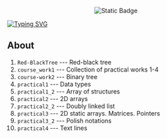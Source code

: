 <p align = "center">
  <img alt="Static Badge" src="https://img.shields.io/badge/CLion-2023.2.1-green?style=plastic&logo=clion&logoColor=green&labelColor=black&color=grey">
</p>

<a href="https://git.io/typing-svg">
  <img src="https://readme-typing-svg.demolab.com?font=Fira+Code&weight=600&size=30&duration=6000&pause=1000&color=FFFFFFF7&vCenter=true&random=false&width=450&lines=LETI+course+1" alt="Typing SVG" />
</a>

## About

1. ```Red-BlackTree``` --- Red-black tree
2. ```course_work1```  --- Collection of practical works 1-4
3. ```course-work2```  --- Binary tree
4. ```practical1```    --- Data types
5. ```practical1_2```  --- Array of structures
6. ```practical2```    --- 2D arrays
7. ```practical2_2```  --- Doubly linked list
8. ```practical3```    --- 2D static arrays. Matrices. Pointers
9. ```practical3_2```  --- Polish notations
10. ```practical4```   --- Text lines

